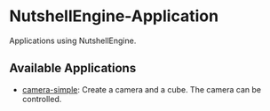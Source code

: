 # NutshellEngine-Application
Applications using NutshellEngine.

## Available Applications
- [camera-simple](https://github.com/Team-Nutshell/NutshellEngine-Application/tree/application/camera-simple): Create a camera and a cube. The camera can be controlled.